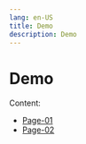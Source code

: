 ```yaml
---
lang: en-US
title: Demo
description: Demo
---
```


# Demo

Content:
- [Page-01](/demo/page01.md)
- [Page-02](/demo/page02.md)
